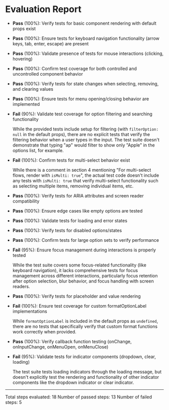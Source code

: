 # Evaluation Report

- **Pass** (100%): Verify tests for basic component rendering with default props exist
- **Pass** (100%): Ensure tests for keyboard navigation functionality (arrow keys, tab, enter, escape) are present
- **Pass** (100%): Validate presence of tests for mouse interactions (clicking, hovering)
- **Pass** (100%): Confirm test coverage for both controlled and uncontrolled component behavior
- **Pass** (100%): Verify tests for state changes when selecting, removing, and clearing values
- **Pass** (100%): Ensure tests for menu opening/closing behavior are implemented
- **Fail** (90%): Validate test coverage for option filtering and searching functionality

    While the provided tests include setup for filtering (with `filterOption: null` in the default props), there are no explicit tests that verify the filtering behavior when a user types in the input. The test suite doesn't demonstrate that typing "ap" would filter to show only "Apple" in the options list, for example.

- **Fail** (100%): Confirm tests for multi-select behavior exist

    While there is a comment in section 4 mentioning "For multi-select flows, render with `isMulti: true`", the actual test code doesn't include any tests with `isMulti: true` that verify multi-select functionality such as selecting multiple items, removing individual items, etc.

- **Pass** (100%): Verify tests for ARIA attributes and screen reader compatibility
- **Pass** (100%): Ensure edge cases like empty options are tested
- **Pass** (100%): Validate tests for loading and error states
- **Pass** (100%): Verify tests for disabled options/states
- **Pass** (100%): Confirm tests for large option sets to verify performance
- **Fail** (95%): Ensure focus management during interactions is properly tested

    While the test suite covers some focus-related functionality (like keyboard navigation), it lacks comprehensive tests for focus management across different interactions, particularly focus retention after option selection, blur behavior, and focus handling with screen readers.

- **Pass** (100%): Verify tests for placeholder and value rendering
- **Fail** (100%): Ensure test coverage for custom formatOptionLabel implementations

    While `formatOptionLabel` is included in the default props as `undefined`, there are no tests that specifically verify that custom format functions work correctly when provided.

- **Pass** (100%): Verify callback function testing (onChange, onInputChange, onMenuOpen, onMenuClose)
- **Fail** (95%): Validate tests for indicator components (dropdown, clear, loading)

    The test suite tests loading indicators through the loading message, but doesn't explicitly test the rendering and functionality of other indicator components like the dropdown indicator or clear indicator.

---

Total steps evaluated: 18
Number of passed steps: 13
Number of failed steps: 5